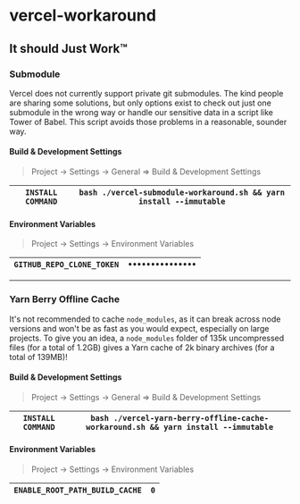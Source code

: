 # vercel-workaround

## It should Just Work™

### Submodule

Vercel does not currently support private git submodules. The kind people are
sharing some solutions, but only options exist to check out just one submodule
in the wrong way or handle our sensitive data in a script like Tower of Babel.
This script avoids those problems in a reasonable, sounder way.

#### Build & Development Settings

> Project -> Settings -> General => Build & Development Settings

| `INSTALL COMMAND` | `bash ./vercel-submodule-workaround.sh && yarn install --immutable` |
| ----------------- | ------------------------------------------------------------------- |

#### Environment Variables

> Project -> Settings -> Environment Variables

| `GITHUB_REPO_CLONE_TOKEN` | `•••••••••••••••` |
| ------------------------- | ----------------- |

---

### Yarn Berry Offline Cache

It's not recommended to cache `node_modules`, as it can break across node
versions and won't be as fast as you would expect, especially on large projects.
To give you an idea, a `node_modules` folder of 135k uncompressed files (for a
total of 1.2GB) gives a Yarn cache of 2k binary archives (for a total of 139MB)!

#### Build & Development Settings

> Project -> Settings -> General => Build & Development Settings

| `INSTALL COMMAND` | `bash ./vercel-yarn-berry-offline-cache-workaround.sh && yarn install --immutable` |
| ----------------- | ---------------------------------------------------------------------------------- |

#### Environment Variables

> Project -> Settings -> Environment Variables

| `ENABLE_ROOT_PATH_BUILD_CACHE` | `0` |
| ------------------------------ | --- |
